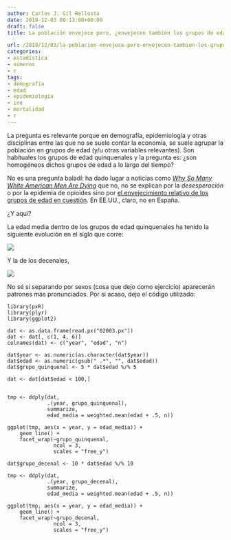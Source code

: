 ```yaml
---
author: Carlos J. Gil Bellosta
date: 2019-12-03 09:13:00+00:00
draft: false
title: La población envejece pero, ¿envejecen también los grupos de edad?

url: /2019/12/03/la-poblacion-envejece-pero-envejecen-tambien-los-grupos-de-edad/
categories:
- estadística
- números
- r
tags:
- demografía
- edad
- epidemiología
- ine
- mortalidad
- r
---
```





La pregunta es relevante porque en demografía, epidemiología y otras disciplinas entre las que no se suele contar la economía, se suele agrupar la población en grupos de edad (y/u otras variables relevantes). Son habituales los grupos de edad quinquenales y la pregunta es: ¿son homogéneos dichos grupos de edad a lo largo del tiempo?







No es una pregunta baladí: ha dado lugar a noticias como _[Why So Many White American Men Are Dying](https://www.newsweek.com/2016/01/08/big-pharma-heroin-white-american-mortality-rates-408354.html)_ que no, no se explican por la _desesperación_ o por la epidemia de opioides sino por [el envejecimiento relativo de los grupos de edad en cuestión](https://statmodeling.stat.columbia.edu/2015/11/10/death-rates-have-been-increasing-for-middle-aged-white-women-decreasing-for-men/). En EE.UU., claro, no en España.







¿Y aquí?







La edad media dentro de los grupos de edad quinquenales ha tenido la siguiente evolución en el siglo que corre:







![](/wp-uploads/2019/12/edad_grupos_edad_quinquenales.png)








Y la de los decenales,







![](/wp-uploads/2019/12/edad_grupos_edad_decenales.png)








No sé si separando por sexos (cosa que dejo como ejercicio) aparecerán patrones más pronunciados. Por si acaso, dejo el código utilizado:







    library(pxR)
    library(plyr)
    library(ggplot2)

    dat <- as.data.frame(read.px("02003.px"))
    dat <- dat[, c(1, 4, 6)]
    colnames(dat) <- c("year", "edad", "n")

    dat$year <- as.numeric(as.character(dat$year))
    dat$edad <- as.numeric(gsub(" .*", "", dat$edad))
    dat$grupo_quinquenal <- 5 * dat$edad %/% 5

    dat <- dat[dat$edad < 100,]


    tmp <- ddply(dat,
                 .(year, grupo_quinquenal),
                 summarize,
                 edad_media = weighted.mean(edad + .5, n))

    ggplot(tmp, aes(x = year, y = edad_media)) +
        geom_line() +
        facet_wrap(~grupo_quinquenal,
                   ncol = 3,
                   scales = "free_y")

    dat$grupo_decenal <- 10 * dat$edad %/% 10

    tmp <- ddply(dat,
                 .(year, grupo_decenal),
                 summarize,
                 edad_media = weighted.mean(edad + .5, n))

    ggplot(tmp, aes(x = year, y = edad_media)) +
        geom_line() +
        facet_wrap(~grupo_decenal,
                   ncol = 3,
                   scales = "free_y")



